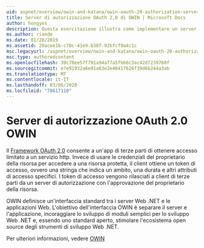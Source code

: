 ```yaml
---
uid: aspnet/overview/owin-and-katana/owin-oauth-20-authorization-server
title: Server di autorizzazione OAuth 2,0 di OWIN | Microsoft Docs
author: hongyes
description: Questa esercitazione illustra come implementare un server di autorizzazione OAuth 2,0 usando il middleware OAuth OWIN. Si tratta di un'esercitazione avanzata che outlin...
ms.author: riande
ms.date: 01/28/2019
ms.assetid: 20acee16-c70c-41e9-b38f-92bfcf9a4c1c
msc.legacyurl: /aspnet/overview/owin-and-katana/owin-oauth-20-authorization-server
msc.type: authoredcontent
ms.openlocfilehash: 39c78ee57f791a94af7a5fb66c3ac42d7239760f
ms.sourcegitcommit: e7e91932a6e91a63e2e46417626f39d6b244a3ab
ms.translationtype: MT
ms.contentlocale: it-IT
ms.lasthandoff: 03/06/2020
ms.locfileid: "78617110"
---
```

# <a name="owin-oauth-20-authorization-server"></a>Server di autorizzazione OAuth 2.0 OWIN

Il [Framework OAuth 2,0](http://tools.ietf.org/html/rfc6749) consente a un'app di terze parti di ottenere accesso limitato a un servizio http. Invece di usare le credenziali del proprietario della risorsa per accedere a una risorsa protetta, il client ottiene un token di accesso, ovvero una stringa che indica un ambito, una durata e altri attributi di accesso specifici. I token di accesso vengono rilasciati a client di terze parti da un server di autorizzazione con l'approvazione del proprietario della risorsa.

OWIN definisce un'interfaccia standard tra i server Web .NET e le applicazioni Web. L'obiettivo dell'interfaccia OWIN è separare il server e l'applicazione, incoraggiare lo sviluppo di moduli semplici per lo sviluppo Web .NET e, essendo uno standard aperto, stimolare l'ecosistema open source degli strumenti di sviluppo Web .NET.

Per ulteriori informazioni, vedere [OWIN](http://owin.org/)

